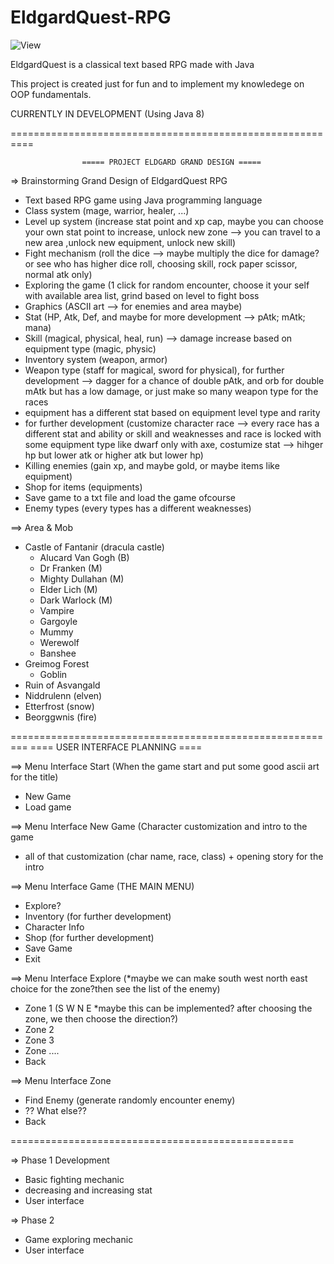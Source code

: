 # EldgardQuest-RPG
<img src="https://views.whatilearened.today/views/github/dikamahard/EldgardQuest.svg" alt="View" />   

EldgardQuest is a classical text based RPG made with Java

This project is created just for fun and to implement my knowledege on OOP fundamentals.

CURRENTLY IN DEVELOPMENT (Using Java 8)

==========================================================


					===== PROJECT ELDGARD GRAND DESIGN =====

=> Brainstorming Grand Design of EldgardQuest RPG

- Text based RPG game using Java programming language
- Class system (mage, warrior, healer, ...)
- Level up system (increase stat point and xp cap, maybe you can choose your own stat point to increase, unlock new zone --> you can travel to a new area ,unlock new equipment, unlock new skill)
- Fight mechanism (roll the dice --> maybe multiply the dice for damage? or see who has higher dice roll, choosing skill, rock paper scissor, normal atk only)
- Exploring the game (1 click for random encounter, choose it your self with available area list, grind based on level to fight boss
- Graphics (ASCII art --> for enemies and area maybe)
- Stat (HP, Atk, Def, and maybe for more development --> pAtk; mAtk; mana)
- Skill (magical, physical, heal, run) --> damage increase based on equipment type (magic, physic)
- Inventory system (weapon, armor)
- Weapon type (staff for magical, sword for physical), for further development --> dagger for a chance of double pAtk, and orb for double mAtk but has a low damage, or just make so many weapon type for the races 
- equipment has a different stat based on equipment level type and rarity
- for further development (customize character race --> every race has a different stat and ability or skill and weaknesses and race is locked with some equipment type like dwarf only with axe, costumize stat --> hihger hp but lower atk or higher atk but lower hp) 
- Killing enemies (gain xp, and maybe gold, or maybe items like equipment)
- Shop for items (equipments)
- Save game to a txt file and load the game ofcourse
- Enemy types (every types has a different weaknesses)

==> Area & Mob
- Castle of Fantanir (dracula castle)
	- Alucard Van Gogh (B)
	- Dr Franken (M)
	- Mighty Dullahan (M)
	- Elder Lich (M)
	- Dark Warlock (M)
	- Vampire
	- Gargoyle
	- Mummy
	- Werewolf
	- Banshee
- Greimog Forest
	- Goblin
- Ruin of Asvangald
- Niddrulenn (elven)
- Etterfrost (snow)
- Beorggwnis (fire)

=========================================================
					==== USER INTERFACE PLANNING  ====

==> Menu Interface Start (When the game start and put some good ascii art for the title)
- New Game
- Load game

==> Menu Interface New Game (Character customization and intro to the game
* all of that customization (char name, race, class) + opening story for the intro

==> Menu Interface Game (THE MAIN MENU)
- Explore?
- Inventory (for further development)
- Character Info
- Shop (for further development)
- Save Game
- Exit

==> Menu Interface Explore (*maybe we can make south west north east choice for the zone?then see the list of the enemy) 
- Zone 1 (S W N E *maybe this can be implemented? after choosing the zone, we then choose the direction?)
- Zone 2
- Zone 3
- Zone ....
- Back

==> Menu Interface Zone
- Find Enemy (generate randomly encounter enemy)
- ?? What else??
- Back

=================================================

=> Phase 1 Development
- Basic fighting mechanic
- decreasing and increasing stat
- User interface


=> Phase 2
- Game exploring mechanic
- User interface
